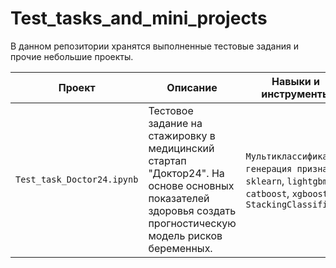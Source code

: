 # Test_tasks_and_mini_projects

В данном репозитории хранятся выполненные тестовые задания и прочие небольшие проекты.

| **Проект**  | **Описание** |   **Навыки и инструменты** ||
| --- | --- | --- | --- |
| `Test_task_Doctor24.ipynb` | Тестовое задание на стажировку в медицинский стартап "Доктор24". На основе основных показателей здоровья создать прогностическую модель рисков беременных. | `Мультиклассификация`, `генерация признаков`, `sklearn`, `lightgbm`, `catboost`, `xgboost`, `StackingClassifier`|
